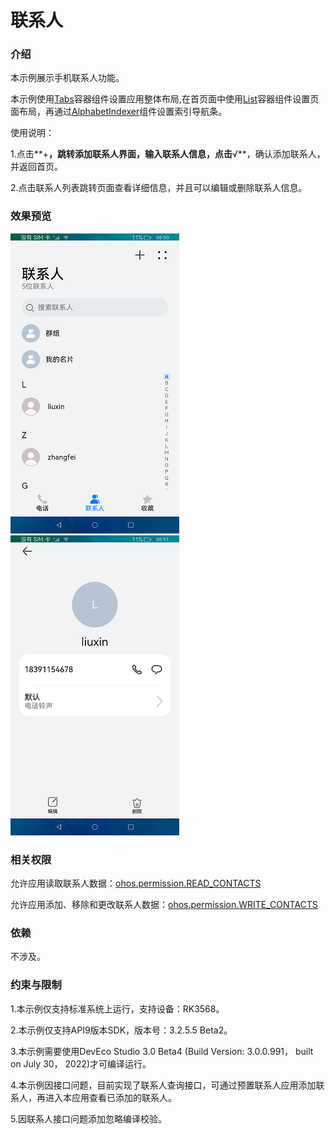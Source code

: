 # 联系人

### 介绍

本示例展示手机联系人功能。

本示例使用[Tabs](https://gitee.com/openharmony/docs/blob/master/zh-cn/application-dev/reference/arkui-ts/ts-container-tabs.md)容器组件设置应用整体布局,在首页面中使用[List](https://gitee.com/openharmony/docs/blob/master/zh-cn/application-dev/reference/arkui-ts/ts-container-list.md)容器组件设置页面布局，再通过[AlphabetIndexer](https://gitee.com/openharmony/docs/blob/master/zh-cn/application-dev/reference/arkui-ts/ts-container-alphabet-indexer.md)组件设置索引导航条。

使用说明：

1.点击**+**，跳转添加联系人界面，输入联系人信息，点击**√**，确认添加联系人，并返回首页。

2.点击联系人列表跳转页面查看详细信息，并且可以编辑或删除联系人信息。

### 效果预览

![](screenshots/device/main.png) ![](screenshots/device/details.png)

### 相关权限

允许应用读取联系人数据：[ohos.permission.READ_CONTACTS](https://gitee.com/openharmony/docs/blob/master/zh-cn/application-dev/security/permission-list.md)

允许应用添加、移除和更改联系人数据：[ohos.permission.WRITE_CONTACTS](https://gitee.com/openharmony/docs/blob/master/zh-cn/application-dev/security/permission-list.md)

### 依赖

不涉及。

### 约束与限制

1.本示例仅支持标准系统上运行，支持设备：RK3568。

2.本示例仅支持API9版本SDK，版本号：3.2.5.5 Beta2。

3.本示例需要使用DevEco Studio 3.0 Beta4 (Build Version: 3.0.0.991， built on July 30， 2022)才可编译运行。

4.本示例因接口问题，目前实现了联系人查询接口，可通过预置联系人应用添加联系人，再进入本应用查看已添加的联系人。

5.因联系人接口问题添加忽略编译校验。